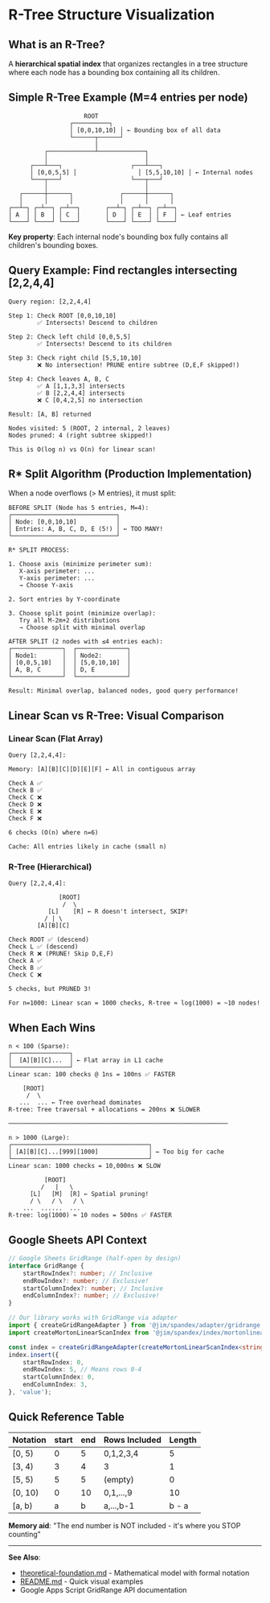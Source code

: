 # R-Tree Structure Visualization

## What is an R-Tree?

A **hierarchical spatial index** that organizes rectangles in a tree structure where each node has a bounding box containing all its children.

## Simple R-Tree Example (M=4 entries per node)

```
                     ROOT
                 ┌──────────┐
                 │ [0,0,10,10] │ ← Bounding box of all data
                 └──────┬──────┘
                        │
          ┌─────────────┴─────────────┐
          │                           │
      ┌───┴───┐                   ┌───┴───┐
      │ [0,0,5,5] │                 │ [5,5,10,10] │ ← Internal nodes
      └───┬───┘                   └───┬───┘
          │                           │
   ┌──────┼──────┐             ┌──────┼──────┐
   │      │      │             │      │      │
┌──┴─┐ ┌─┴──┐ ┌─┴──┐       ┌──┴─┐ ┌─┴──┐ ┌─┴──┐
│ A  │ │ B  │ │ C  │       │ D  │ │ E  │ │ F  │ ← Leaf entries
└────┘ └────┘ └────┘       └────┘ └────┘ └────┘
```

**Key property**: Each internal node's bounding box fully contains all children's bounding boxes.

## Query Example: Find rectangles intersecting [2,2,4,4]

```
Query region: [2,2,4,4]

Step 1: Check ROOT [0,0,10,10]
        ✅ Intersects! Descend to children

Step 2: Check left child [0,0,5,5]
        ✅ Intersects! Descend to its children

Step 3: Check right child [5,5,10,10]  
        ❌ No intersection! PRUNE entire subtree (D,E,F skipped!)

Step 4: Check leaves A, B, C
        ✅ A [1,1,3,3] intersects
        ✅ B [2,2,4,4] intersects
        ❌ C [0,4,2,5] no intersection

Result: [A, B] returned

Nodes visited: 5 (ROOT, 2 internal, 2 leaves)
Nodes pruned: 4 (right subtree skipped!)

This is O(log n) vs O(n) for linear scan!
```

## R* Split Algorithm (Production Implementation)

When a node overflows (> M entries), it must split:

```
BEFORE SPLIT (Node has 5 entries, M=4):
┌─────────────────────────────┐
│ Node: [0,0,10,10]           │
│ Entries: A, B, C, D, E (5!) │ ← TOO MANY!
└─────────────────────────────┘

R* SPLIT PROCESS:

1. Choose axis (minimize perimeter sum):
   X-axis perimeter: ...
   Y-axis perimeter: ...
   → Choose Y-axis

2. Sort entries by Y-coordinate

3. Choose split point (minimize overlap):
   Try all M-2m+2 distributions
   → Choose split with minimal overlap

AFTER SPLIT (2 nodes with ≤4 entries each):
┌──────────────┐  ┌──────────────┐
│ Node1:       │  │ Node2:       │
│ [0,0,5,10]   │  │ [5,0,10,10]  │
│ A, B, C      │  │ D, E         │
└──────────────┘  └──────────────┘

Result: Minimal overlap, balanced nodes, good query performance!
```

## Linear Scan vs R-Tree: Visual Comparison

### Linear Scan (Flat Array)

```
Query [2,2,4,4]:

Memory: [A][B][C][D][E][F] ← All in contiguous array

Check A ✅
Check B ✅
Check C ❌
Check D ❌
Check E ❌
Check F ❌

6 checks (O(n) where n=6)

Cache: All entries likely in cache (small n)
```

### R-Tree (Hierarchical)

```
Query [2,2,4,4]:

              [ROOT]
               /  \
           [L]    [R] ← R doesn't intersect, SKIP!
          / | \
        [A][B][C]

Check ROOT ✅ (descend)
Check L ✅ (descend)
Check R ❌ (PRUNE! Skip D,E,F)
Check A ✅
Check B ✅
Check C ❌

5 checks, but PRUNED 3!

For n=1000: Linear scan = 1000 checks, R-tree ≈ log(1000) = ~10 nodes!
```

## When Each Wins

```
n < 100 (Sparse):
┌────────────────┐
│  [A][B][C]...  │ ← Flat array in L1 cache
└────────────────┘
Linear scan: 100 checks @ 1ns = 100ns ✅ FASTER

    [ROOT]
     /  \
   ...  ... ← Tree overhead dominates
R-tree: Tree traversal + allocations = 200ns ❌ SLOWER

─────────────────────────────────────────────────────────────

n > 1000 (Large):
┌──────────────────────────────────────┐
│ [A][B][C]...[999][1000]              │ ← Too big for cache
└──────────────────────────────────────┘
Linear scan: 1000 checks = 10,000ns ❌ SLOW

          [ROOT]
         /   |   \
      [L]   [M]  [R] ← Spatial pruning!
      / \   / \   / \
    ...  ......  ...
R-tree: log(1000) ≈ 10 nodes = 500ns ✅ FASTER
```

## Google Sheets API Context

```typescript
// Google Sheets GridRange (half-open by design)
interface GridRange {
	startRowIndex?: number; // Inclusive
	endRowIndex?: number; // Exclusive!
	startColumnIndex?: number; // Inclusive
	endColumnIndex?: number; // Exclusive!
}

// Our library works with GridRange via adapter
import { createGridRangeAdapter } from '@jim/spandex/adapter/gridrange';
import createMortonLinearScanIndex from '@jim/spandex/index/mortonlinearscan';

const index = createGridRangeAdapter(createMortonLinearScanIndex<string>());
index.insert({
	startRowIndex: 0,
	endRowIndex: 5, // Means rows 0-4
	startColumnIndex: 0,
	endColumnIndex: 3,
}, 'value');
```

## Quick Reference Table

| Notation | start | end | Rows Included | Length |
| -------- | ----- | --- | ------------- | ------ |
| [0, 5)   | 0     | 5   | 0,1,2,3,4     | 5      |
| [3, 4)   | 3     | 4   | 3             | 1      |
| [5, 5)   | 5     | 5   | (empty)       | 0      |
| [0, 10)  | 0     | 10  | 0,1,...,9     | 10     |
| [a, b)   | a     | b   | a,...,b-1     | b - a  |

**Memory aid**: "The end number is NOT included - it's where you STOP counting"

---

**See Also**:

- [theoretical-foundation.md](../core/theoretical-foundation.md) - Mathematical model with formal notation
- [README.md](../../README.md#coordinate-system) - Quick visual examples
- Google Apps Script GridRange API documentation
